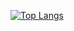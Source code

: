 
[![Top Langs](https://github-readme-stats-git-masterrstaa-rickstaa.vercel.app/api/top-langs/?username=iamsiriil)](https://github.com/anuraghazra/github-readme-stats)
